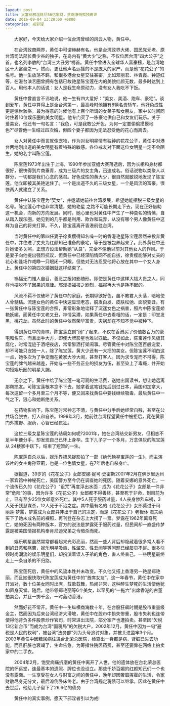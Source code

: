 ```yaml
---
layout: post
title: 大富翁邪淫耗尽56亿家财，贫病潦倒孤独离世
date: 2016-09-04 13:28:00 +0800
categories: 戒邪淫
---
```


　　大家好，今天给大家介绍一位台湾曾经的风云人物，黄任中。
　　在台湾政商两界，黄任中可谓赫赫有名。他是台湾政界大佬、国民党元老、原台湾司法部长黄少谷的独子，在岛内有“黄大少”之称，不仅位居台湾“四大公子”之首，也名列李敖的“台湾三大丑男”榜首。黄任中曾进入全球华人富豪榜，是台湾地区十大富豪之一。然而，更让他声名远播的不是庞大的家产，而是他“花花公子”的名号。他一生放荡不羁，和很多港台女星交往甚密，比如邓丽君、林青霞、钟楚红等，在港台演艺圈曾拥有包括已故艳星陈宝莲在内的美貌红颜无数，最多时达到上百人。用他本人的话说：女人是我生命原动力，没有女人我吃不下饭。
　　黄任中曾直言不讳地说，他一生有四大爱好：“美女、美酒、跑车、豪宅”。谈到爱车，黄任中算得上是全台湾第一，最高峰时他拥有8辆名贵轿车。他好色成性更是惊世骇俗，最为得意的时候他有上百个所谓的女弟子和女朋友，家中长时间同时住着10位娱乐圈的美女明星。他专门买了一栋豪宅供自己和女友们玩乐。关于爱美女，他还有一句名言：“我色，可是我敢公开色，为何一定要偷偷摸摸地色?”尽管他一生结过四次婚，但四个妻子都因为无法忍受他的花心而离去。
　　女人对黄任中而言就像宠物，作为对女明星情有独钟的花花公子，黄任中对港台两地刚出道的美女明星有着特殊的敏感。各位戒友对下面这位女明星一定不会陌生，她的名字叫陈宝莲。
　　陈宝莲1973年出生于上海，1990年参加亚姐大赛落选后，因为长相和身材都很好，很快得到片商垂青，成为三级片的女主角，迅速成名。俗话说物以类聚人以群分，一切都是我们心念的感召。好色成性的黄大少，很自然就敏锐地发现了陈宝莲，他立即被其美艳迷住了。一个是出道不久的三级女星，一个是风流的富豪，很快两人就建立了关系。
　　黄任中认陈宝莲为“契女”，并邀请她前往台湾发展，希望她能摆脱三级女星的名号。陈宝莲心中也非常清楚，她的艳星 之路不可能长期走下去，现在正好借助这一机会，向新的方向发展。同时，她心里也对黄任中产生了一种莫名的情愫，自从踏入娱乐圈，她见到的几乎都是利用、欺诈和玩弄，从没有哪个男人像黄任中这样为自己的将来打算。不久，陈宝莲离开香港前往台湾。
　　当时黄任中的第四任妻子徐贵樱得知名噪一时的香港艳星陈宝莲居然来投奔黄任中，并住进了丈夫为红颜知己准备的豪宅，等于是被包养起来了。此外黄任中还对她诸多关照，正想方设法帮助她“从良”，完全不像他以前对其他女人的作风。于是妻子向他提出强烈抗议，但黄任中已经深陷情网不能自拔，徐贵樱能够对丈夫的花心和逢场作戏睁一只眼闭一只眼，但绝对无法忍受他将心放在其中一个女人身上。黄任中的第四次婚姻就这样结束了。
　　祸福无门惟人自召，善恶之报如影随形。即使是黄任中这样大福大贵之人，同样也摆脱不了因果的规律。邪淫损福报之剧烈，福报再大也是耗不起的。
　　风流不羁不仅破坏了黄任中的家庭，长期纵欲好色，虽不教君人头落，暗地使人骨髓枯。流连女色的黄任中快速显现老态，脱发白发、皮肤松弛、面貌变丑。有一张黄任中与陈宝莲的合照，非常形象地诠释了沉迷女色之祸害，照片中陈宝莲娇艳妖媚，而黄任中又老又丑，神情呆滞，如果黄任中去看相的话，一定是：印堂发黑，桃花劫。虽然此时的黄任中依然荣华富贵，灾祸却在不知不觉中被种下。
　　得到黄任中的青睐，陈宝莲立刻“阔”了起来，不仅在香港买了价值数百万的豪宅和名车，而且出手大方，即使大牌影星也难以匹敌。不仅如此，陈宝莲作风极其腐化，时常混迹于酒吧夜店，常常醉酒打架闹事。尽管黄任中对陈宝莲百般宠爱，却不可能只宠她一人，除了陈宝莲，黄大少还有一大把的美女。但陈宝莲不明白这一点，她多次为了争宠而在黄家大吵大闹，甚至打客人。因为求专宠而不可得，陈宝莲的脾气越来越差，开始与一些不务正业的损友为伍，甚至染上了毒瘾，并开始勾搭娱乐圈的明星大腕。
　　无奈之下，黄任中给了陈宝莲一笔可观的生活费，送她出国读书，想让她远离那帮损友。可陈宝莲根本念不下去，她拿着这笔钱先后到过日本，英国和加拿大，每次逗留一个多月至三个月不等，便又回来找黄任中要钱继续吸毒，最后黄任中一气之下，狠心和她断绝关系。
　　在药物影响下，陈宝莲时常神志不清，与黄任中分手后她经常自残，甚至在公共场合脱衣、打人和自杀。1999年3月，她前往台湾探望黄任中被拒后，竟在黄家门外撒野、服药，心智已经疯狂。
　　这位三级女星陈宝莲的结局如何呢?2001年，她在台湾结交新男友，但相恋不足半年便分手，却发现自己已怀上身孕。生下儿子才一个多月，万念俱灰的陈宝莲从 24楼家中跃下，结束了短暂的一生。
　　陈宝莲自杀以后，娱乐界捕风捉影拍了一部《绝代艳星宝莲的一生》，而主演该片的女主角孙亚莉，也是一位色情女星，在7年后也自杀身亡。
　　据报道，39岁的《花花公子》女郎安娜·妮可·史密斯2007年2月在佛罗里达州一家宾馆中神秘死亡，美国警方至今仍在调查她的死因。随着安娜的意外死亡，一个流传已久的《花花公子》“诅咒”再度浮出水面：成为《花花公子》女郎是一件非常“危险”的事，因为许多《花花公子》女郎都不得善终，甚至死于非命，到目前为止，已有至少25位女郎意外死亡。其中5人死于服药过量，4人丧身惨烈车祸，3人死于残忍谋杀，12人死于不治之症。其中最有名的《花花公子》女郎莫过于玛丽莲·梦露，梦露成为女郎并非出于自己的决定，而是《花花公子》老板休·海夫纳买下了她未成名前的裸照，再刊登在杂志上大捞了一票。梦露在1962年离奇死亡，她的死因有两种版本，官方的说法是梦露死于服药过量，但民间却一直盛传梦露是被美国情报机构奉肯尼迪兄弟之令暗杀而死。
　　娱乐明星虽然常常都看起来光彩亮丽，然而一些人背后却隐藏着很多常人看不到的丑恶和痛苦，娱乐明星吸毒、性滥交、性丑闻等等问题已经屡见不鲜。很多引领时尚潮流的娱乐明星们，却扮演着误人子弟的角色，害人终害己，一些明星最终走上一条自杀的不归路。
　　陈宝莲死后，黄任中的风流本性并未改变。不久他又搭上香港另一艳星郑艳丽，而且她很快取代陈宝莲成为黄任中的“首席女友”。这一年春节，黄任中在家中开派对，数十位美女同时出席，载歌载舞，热闹非常，这种醉生梦死的生活使他犹如置身天堂。随后，他带领郑艳丽等6个美女，以罕见的“一拖六”出席香港的古董拍卖会，并且一掷千金，一时轰动香港。
　　然而好花不常开。黄任中一生纵横商海数十年，在台股狂飙时期是股市重量级金主，然而因为后来台湾经济大滑坡，黄任中在股市中损失惨重，股市失利也连带使得他背负多件股票炒作官司，时常进出法院，部分家产也遭拍卖。甚至因“欠税13亿新台币”而成为台湾“国税局”的欠税大户，2002年12月，黄任中因为一句“避税是人民的权利”，被台湾“法务部”列为头号追讨对象，并被关进监牢3个月。2003年黄任中因糖尿病住进台北荣总医院，检查出一身都是病，肾脏已失去功能，而且肝脏也衰竭了，生命告急。为筹措住院医药费，甚至还要靠在网络上拍卖家中的二手衣。
　　2004年2月，饱受病痛折磨的黄任中离开了人世。他的遗体放在台北荣总医院的怀远堂，连最基本的遗照、牌位也没设立。那些千娇百媚的红颜知己们一个也没有露面。一生享受在女人与财富之间的黄任中，晚年却因奢靡挥霍的生活，令家财散尽身无分文，最后潦倒卧床终老。由于台湾规定税债可以继承，因此在黄任中去世后，他给儿子留下了26.6亿的债务
　　黄任中的真实事例，愿天下邪淫者引以为戒!